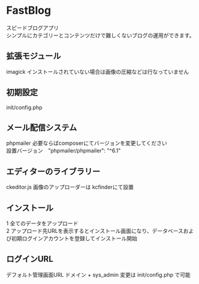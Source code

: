 # FastBlog
スピードブログアプリ  
シンプルにカテゴリーとコンテンツだけで難しくないブログの運用ができます。

## 拡張モジュール
imagick
インストールされていない場合は画像の圧縮などは行なっていません

## 初期設定
init/config.php

## メール配信システム
phpmailer 必要ならばcomposerにてバージョンを変更してください  
設置バージョン　"phpmailer/phpmailer": "^6.1"

## エディターのライブラリー
ckeditor.js 
画像のアップローダーは kcfinderにて設置

## インストール
1  全てのデータをアップロード  
2  アップロード先URLを表示するとインストール画面になり、データベースおよび初期ログインアカウントを登録してインストール開始

## ログインURL
  デフォルト管理画面URL ドメイン + sys_admin 変更は init/config.php で可能

##
